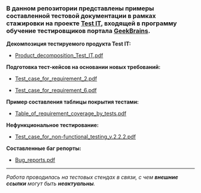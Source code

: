 ### В данном репозитории представлены примеры составленной тестовой документации в рамках стажировки на проекте [Test IT](https://testit.software/), входящей в программу обучение тестировщиков  портала [GeekBrains](https://gb.ru/). 

**Декомпозиция тестируемого продукта Test IT:**

- [Product_decomposition_Test_IT.pdf](https://github.com/Dmitrii-QA/My_portfolio/blob/main/Internship_in_Test_IT/Product_decomposition_Test_IT.pdf)
  
**Подготовка тест-кейсов на основании новых требований:**

- [Test_case_for_requirement_2.pdf](https://github.com/Dmitrii-QA/My_portfolio/blob/main/Internship_in_Test_IT/Test_case_for_requirement_2.pdf)
  
- [Test_case_for_requirement_6.pdf](https://github.com/Dmitrii-QA/My_portfolio/blob/main/Internship_in_Test_IT/Test_case_for_requirement_6.pdf)
  
**Пример составления таблицы покрытия тестами:**

- [Table_of_requirement_coverage_by_tests.pdf](https://github.com/Dmitrii-QA/My_portfolio/blob/main/Internship_in_Test_IT/Table_of_requirement_coverage_by_tests.pdf)
  
**Нефункциональное тестирование:**

- [Test_case_for_non-functional_testing_v.2.2.2.pdf](https://github.com/Dmitrii-QA/My_portfolio/blob/main/Internship_in_Test_IT/Test_case_for_non-functional_testing_v.2.2.2.pdf)
  
**Составленные баг репорты:**

- [Bug_reports.pdf](https://github.com/Dmitrii-QA/My_portfolio/blob/main/Internship_in_Test_IT/Bug_reports.pdf)
---
*Работа проводилась на тестовых стендах в связи, с чем **внешние ссылки** могут быть **неактуальны**.*
